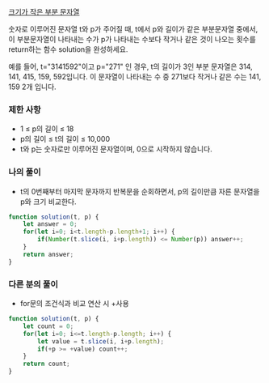 <a href="https://school.programmers.co.kr/learn/courses/30/lessons/147355">크기가 작은 부분 문자열</a>

숫자로 이루어진 문자열 t와 p가 주어질 때, t에서 p와 길이가 같은 부분문자열 중에서, 이 부분문자열이 나타내는 수가 p가 나타내는 수보다 작거나 같은 것이 나오는 횟수를 return하는 함수 solution을 완성하세요.

예를 들어, t="3141592"이고 p="271" 인 경우, t의 길이가 3인 부분 문자열은 314, 141, 415, 159, 592입니다. 이 문자열이 나타내는 수 중 271보다 작거나 같은 수는 141, 159 2개 입니다.

### 제한 사항

- 1 ≤ p의 길이 ≤ 18
- p의 길이 ≤ t의 길이 ≤ 10,000
- t와 p는 숫자로만 이루어진 문자열이며, 0으로 시작하지 않습니다.

### 나의 풀이

- t의 0번째부터 마지막 문자까지 반복문을 순회하면서, p의 길이만큼 자른 문자열을 p와 크기 비교한다.

```js 
function solution(t, p) {
    let answer = 0;
    for(let i=0; i<t.length-p.length+1; i++) {
        if(Number(t.slice(i, i+p.length)) <= Number(p)) answer++;
    }
    return answer;
}
```

### 다른 분의 풀이

- for문의 조건식과 비교 연산 시 +사용

```js
function solution(t, p) {
    let count = 0;
    for(let i=0; i<=t.length-p.length; i++) {
        let value = t.slice(i, i+p.length);
        if(+p >= +value) count++;
    }
    return count;
}
```